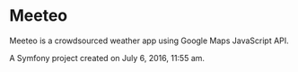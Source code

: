 Meeteo
======

Meeteo is a crowdsourced weather app using Google Maps JavaScript API.

A Symfony project created on July 6, 2016, 11:55 am.
